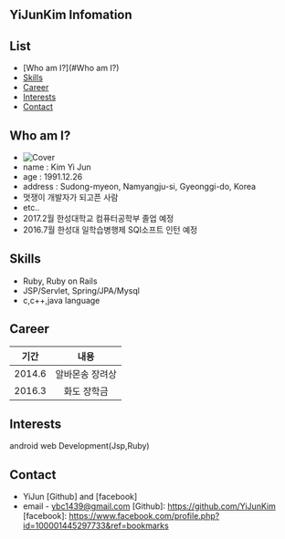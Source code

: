 ## YiJunKim Infomation

## List 

* [Who am I?](#Who am I?)
* [Skills](#Skills)
* [Career](#career)
* [Interests](#interest)
* [Contact](#Contact)

## <a name="Who am I?"></a>Who am I?
* ![Cover](http://i.imgur.com/O7FA0du.jpg?2)
* name : Kim Yi Jun
* age : 1991.12.26
* address : Sudong-myeon, Namyangju-si, Gyeonggi-do, Korea
* 멋쟁이 개발자가 되고픈 사람
* etc..
 * 2017.2월 한성대학교 컴퓨터공학부 졸업 예정
 * 2016.7월 한성대 일학습병행제 SQI소프트 인턴 예정

## <a name="Skills"></a>Skills

* Ruby, Ruby on Rails
* JSP/Servlet, Spring/JPA/Mysql
* c,c++,java language


## <a name="career"></a>Career
| 기간  | 내용 |
| :---: | :---: |
| 2014.6 | 알바몬송 장려상 |
| 2016.3 |   화도 장학금   |



## <a name="interest"></a>Interests
android 
web Development(Jsp,Ruby)



## <a name="Contact"></a>Contact
* YiJun [Github] and [facebook]
* email - ybc1439@gmail.com
[Github]: https://github.com/YiJunKim
[facebook]: https://www.facebook.com/profile.php?id=100001445297733&ref=bookmarks
